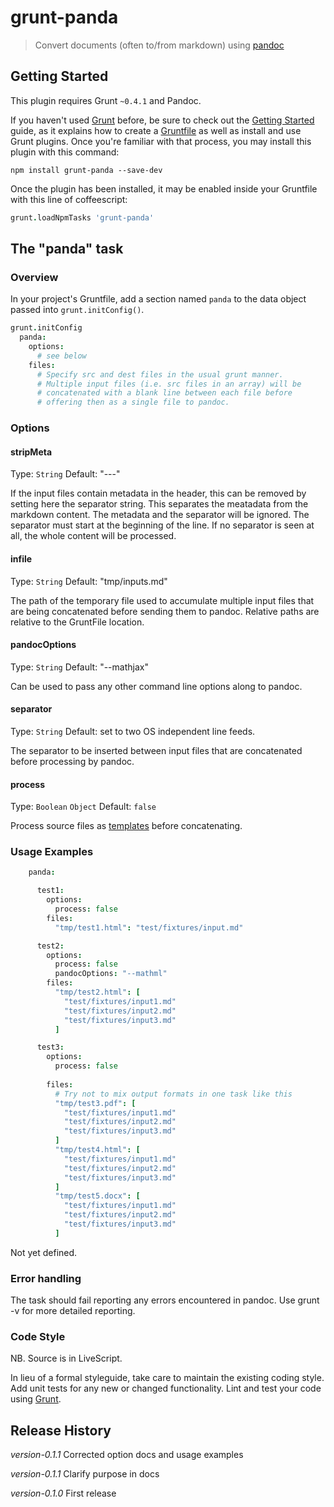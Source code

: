 # grunt-panda

> Convert documents (often to/from markdown) using [pandoc](http://johnmacfarlane.net/pandoc/)

## Getting Started
This plugin requires Grunt `~0.4.1` and Pandoc.

If you haven't used [Grunt](http://gruntjs.com/) before, be sure to check out the [Getting Started](http://gruntjs.com/getting-started) guide, as it explains how to create a [Gruntfile](http://gruntjs.com/sample-gruntfile) as well as install and use Grunt plugins. Once you're familiar with that process, you may install this plugin with this command:

```shell
npm install grunt-panda --save-dev
```

Once the plugin has been installed, it may be enabled inside your Gruntfile with this line of coffeescript:

```coffee
grunt.loadNpmTasks 'grunt-panda'
```

## The "panda" task

### Overview
In your project's Gruntfile, add a section named `panda` to the data object passed into `grunt.initConfig()`.

```coffee
grunt.initConfig
  panda: 
    options:
      # see below
    files:
      # Specify src and dest files in the usual grunt manner.
      # Multiple input files (i.e. src files in an array) will be
      # concatenated with a blank line between each file before
      # offering then as a single file to pandoc.

```

### Options

#### stripMeta
Type: `String`
Default: "---"

  If the input files contain metadata in the header, 
  this can be removed by setting here the separator string. 
  This separates the meatadata from the markdown content. 
  The metadata and the separator will be ignored. 
  The separator must start at the beginning of the line. 
  If no separator is seen at all, the whole content will be processed.

#### infile
Type: `String`
Default: "tmp/inputs.md"

The path of the temporary file used to accumulate multiple input files
that are being concatenated before sending them to pandoc. Relative paths
are relative to the GruntFile location.

#### pandocOptions
Type: `String`
Default: "--mathjax"

Can be used to pass any other command line options along to pandoc.

#### separator 
Type: `String`
Default: set to two OS independent line feeds.

The separator to be inserted between input files that are concatenated before 
processing by pandoc.

#### process
Type: `Boolean` `Object`
Default: `false`

Process source files as [templates](http://gruntjs.com/configuring-tasks#templates) before concatenating.

### Usage Examples
```coffee
    panda:

      test1:
        options:
          process: false
        files:
          "tmp/test1.html": "test/fixtures/input.md"

      test2:
        options:
          process: false
          pandocOptions: "--mathml"
        files:
          "tmp/test2.html": [
            "test/fixtures/input1.md"
            "test/fixtures/input2.md"
            "test/fixtures/input3.md"
          ]

      test3:
        options:
          process: false
 
        files:
          # Try not to mix output formats in one task like this
          "tmp/test3.pdf": [
            "test/fixtures/input1.md"
            "test/fixtures/input2.md"
            "test/fixtures/input3.md"
          ]
          "tmp/test4.html": [
            "test/fixtures/input1.md"
            "test/fixtures/input2.md"
            "test/fixtures/input3.md"
          ]
          "tmp/test5.docx": [
            "test/fixtures/input1.md"
            "test/fixtures/input2.md"
            "test/fixtures/input3.md"
          ]

```
Not yet defined.

### Error handling

The task should fail reporting any errors encountered in pandoc.
Use grunt -v for more detailed reporting.

### Code Style

NB. Source is in LiveScript.

In lieu of a formal styleguide, take care to maintain the existing coding style. Add unit tests for any new or changed functionality. Lint and test your code using [Grunt](http://gruntjs.com/).

## Release History

_version-0.1.1_  Corrected option docs and usage examples

_version-0.1.1_  Clarify purpose in docs

_version-0.1.0_  First release
